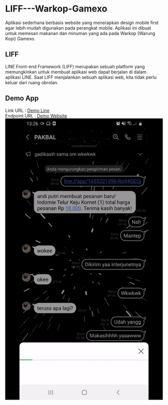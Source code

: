 # LIFF---Warkop-Gamexo

Aplikasi sederhana berbasis website yang menerapkan design mobile first agar lebih mudah digunakan pada perangkat mobile. Aplikasi ini dibuat untuk memesan makanan dan minuman yang ada pada Warkop (Warung Kopi) Gamexo.

## LIFF
LINE Front-end Framework (LIFF) merupakan sebuah platform yang memungkinkan untuk membuat aplikasi web dapat berjalan di dalam aplikasi LINE. Saat LIFF menjalankan sebuah aplikasi web, kita tidak perlu keluar dari ruang obrolan.

## Demo App

Link URL : [Demo Line](https://liff.line.me/1655321390-Ro94GEOj)
</br>
Endpoint URL : [Demo Website](https://gamexoapps.herokuapp.com)
</br>
![alt text](https://github.com/Gamalliel19/LIFF---Warkop-Gamexo/blob/main/gamexoApps.gif)
